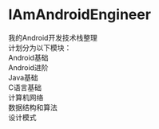 # IAmAndroidEngineer
我的Android开发技术栈整理<br>
计划分为以下模块：<br>
Android基础<br>
Android进阶<br>
Java基础<br>
C语言基础<br>
计算机网络<br>
数据结构和算法<br>
设计模式<br>
